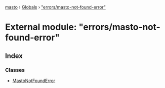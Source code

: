 [masto](../README.md) › [Globals](../globals.md) › ["errors/masto-not-found-error"](_errors_masto_not_found_error_.md)

# External module: "errors/masto-not-found-error"

## Index

### Classes

* [MastoNotFoundError](../classes/_errors_masto_not_found_error_.mastonotfounderror.md)
